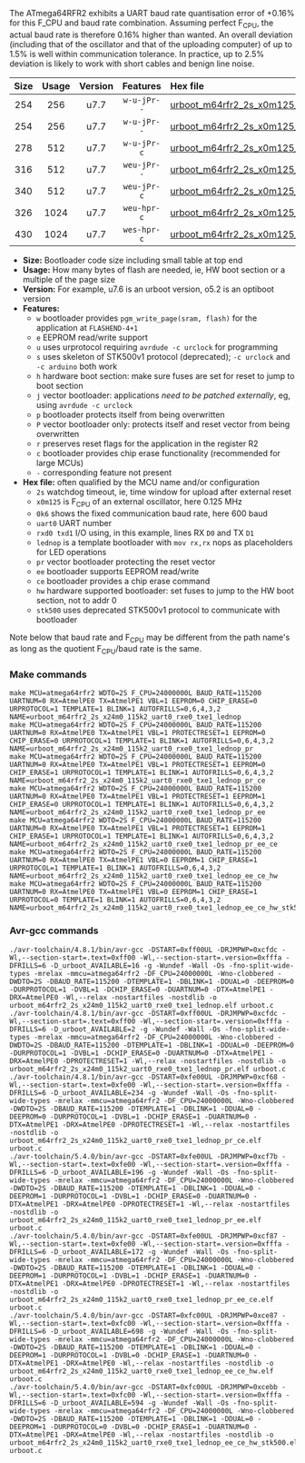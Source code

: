 The ATmega64RFR2 exhibits a UART baud rate quantisation error of +0.16% for this F_CPU and baud rate combination. Assuming perfect F<sub>CPU</sub>, the actual baud rate is therefore 0.16% higher than wanted. An overall deviation (including that of the oscillator and that of the uploading computer) of up to 1.5% is well within communication tolerance. In practice, up to 2.5% deviation is likely to work with short cables and benign line noise.

|Size|Usage|Version|Features|Hex file|
|:-:|:-:|:-:|:-:|:--|
|254|256|u7.7|`w-u-jPr--`|[urboot_m64rfr2_2s_x0m125_0k6_uart0_rxe0_txe1_lednop.hex](https://raw.githubusercontent.com/stefanrueger/urboot.hex/main/u7.7/mcus/atmega64rfr2/watchdog_2_s/external_oscillator_x/%2B0m125000_hz/%2B%2B%2B0k6_baud/uart0_rxe0_txe1/lednop/urboot_m64rfr2_2s_x0m125_0k6_uart0_rxe0_txe1_lednop.hex)|
|254|256|u7.7|`w-u-jPr--`|[urboot_m64rfr2_2s_x0m125_0k6_uart0_rxe0_txe1_lednop_pr.hex](https://raw.githubusercontent.com/stefanrueger/urboot.hex/main/u7.7/mcus/atmega64rfr2/watchdog_2_s/external_oscillator_x/%2B0m125000_hz/%2B%2B%2B0k6_baud/uart0_rxe0_txe1/lednop/urboot_m64rfr2_2s_x0m125_0k6_uart0_rxe0_txe1_lednop_pr.hex)|
|278|512|u7.7|`w-u-jPr-c`|[urboot_m64rfr2_2s_x0m125_0k6_uart0_rxe0_txe1_lednop_pr_ce.hex](https://raw.githubusercontent.com/stefanrueger/urboot.hex/main/u7.7/mcus/atmega64rfr2/watchdog_2_s/external_oscillator_x/%2B0m125000_hz/%2B%2B%2B0k6_baud/uart0_rxe0_txe1/lednop/urboot_m64rfr2_2s_x0m125_0k6_uart0_rxe0_txe1_lednop_pr_ce.hex)|
|316|512|u7.7|`weu-jPr--`|[urboot_m64rfr2_2s_x0m125_0k6_uart0_rxe0_txe1_lednop_pr_ee.hex](https://raw.githubusercontent.com/stefanrueger/urboot.hex/main/u7.7/mcus/atmega64rfr2/watchdog_2_s/external_oscillator_x/%2B0m125000_hz/%2B%2B%2B0k6_baud/uart0_rxe0_txe1/lednop/urboot_m64rfr2_2s_x0m125_0k6_uart0_rxe0_txe1_lednop_pr_ee.hex)|
|340|512|u7.7|`weu-jPr-c`|[urboot_m64rfr2_2s_x0m125_0k6_uart0_rxe0_txe1_lednop_pr_ee_ce.hex](https://raw.githubusercontent.com/stefanrueger/urboot.hex/main/u7.7/mcus/atmega64rfr2/watchdog_2_s/external_oscillator_x/%2B0m125000_hz/%2B%2B%2B0k6_baud/uart0_rxe0_txe1/lednop/urboot_m64rfr2_2s_x0m125_0k6_uart0_rxe0_txe1_lednop_pr_ee_ce.hex)|
|326|1024|u7.7|`weu-hpr-c`|[urboot_m64rfr2_2s_x0m125_0k6_uart0_rxe0_txe1_lednop_ee_ce_hw.hex](https://raw.githubusercontent.com/stefanrueger/urboot.hex/main/u7.7/mcus/atmega64rfr2/watchdog_2_s/external_oscillator_x/%2B0m125000_hz/%2B%2B%2B0k6_baud/uart0_rxe0_txe1/lednop/urboot_m64rfr2_2s_x0m125_0k6_uart0_rxe0_txe1_lednop_ee_ce_hw.hex)|
|430|1024|u7.7|`wes-hpr-c`|[urboot_m64rfr2_2s_x0m125_0k6_uart0_rxe0_txe1_lednop_ee_ce_hw_stk500.hex](https://raw.githubusercontent.com/stefanrueger/urboot.hex/main/u7.7/mcus/atmega64rfr2/watchdog_2_s/external_oscillator_x/%2B0m125000_hz/%2B%2B%2B0k6_baud/uart0_rxe0_txe1/lednop/urboot_m64rfr2_2s_x0m125_0k6_uart0_rxe0_txe1_lednop_ee_ce_hw_stk500.hex)|

- **Size:** Bootloader code size including small table at top end
- **Usage:** How many bytes of flash are needed, ie, HW boot section or a multiple of the page size
- **Version:** For example, u7.6 is an urboot version, o5.2 is an optiboot version
- **Features:**
  + `w` bootloader provides `pgm_write_page(sram, flash)` for the application at `FLASHEND-4+1`
  + `e` EEPROM read/write support
  + `u` uses urprotocol requiring `avrdude -c urclock` for programming
  + `s` uses skeleton of STK500v1 protocol (deprecated); `-c urclock` and `-c arduino` both work
  + `h` hardware boot section: make sure fuses are set for reset to jump to boot section
  + `j` vector bootloader: applications *need to be patched externally*, eg, using `avrdude -c urclock`
  + `p` bootloader protects itself from being overwritten
  + `P` vector bootloader only: protects itself and reset vector from being overwritten
  + `r` preserves reset flags for the application in the register R2
  + `c` bootloader provides chip erase functionality (recommended for large MCUs)
  + `-` corresponding feature not present
- **Hex file:** often qualified by the MCU name and/or configuration
  + `2s` watchdog timeout, ie, time window for upload after external reset
  + `x0m125` is F<sub>CPU</sub> of an external oscillator, here 0.125 MHz
  + `0k6` shows the fixed communication baud rate, here 600 baud
  + `uart0` UART number
  + `rxd0 txd1` I/O using, in this example, lines RX `D0` and TX `D1`
  + `lednop` is a template bootloader with `mov rx,rx` nops as placeholders for LED operations
  + `pr` vector bootloader protecting the reset vector
  + `ee` bootloader supports EEPROM read/write
  + `ce` bootloader provides a chip erase command
  + `hw` hardware supported bootloader: set fuses to jump to the HW boot section, not to addr 0
  + `stk500` uses deprecated STK500v1 protocol to communicate with bootloader


Note below that baud rate and F<sub>CPU</sub> may be different from the path name's as long as the quotient F<sub>CPU</sub>/baud rate is the same.

### Make commands
```
make MCU=atmega64rfr2 WDTO=2S F_CPU=24000000L BAUD_RATE=115200 UARTNUM=0 RX=AtmelPE0 TX=AtmelPE1 VBL=1 EEPROM=0 CHIP_ERASE=0 URPROTOCOL=1 TEMPLATE=1 BLINK=1 AUTOFRILLS=0,6,4,3,2 NAME=urboot_m64rfr2_2s_x24m0_115k2_uart0_rxe0_txe1_lednop
make MCU=atmega64rfr2 WDTO=2S F_CPU=24000000L BAUD_RATE=115200 UARTNUM=0 RX=AtmelPE0 TX=AtmelPE1 VBL=1 PROTECTRESET=1 EEPROM=0 CHIP_ERASE=0 URPROTOCOL=1 TEMPLATE=1 BLINK=1 AUTOFRILLS=0,6,4,3,2 NAME=urboot_m64rfr2_2s_x24m0_115k2_uart0_rxe0_txe1_lednop_pr
make MCU=atmega64rfr2 WDTO=2S F_CPU=24000000L BAUD_RATE=115200 UARTNUM=0 RX=AtmelPE0 TX=AtmelPE1 VBL=1 PROTECTRESET=1 EEPROM=0 CHIP_ERASE=1 URPROTOCOL=1 TEMPLATE=1 BLINK=1 AUTOFRILLS=0,6,4,3,2 NAME=urboot_m64rfr2_2s_x24m0_115k2_uart0_rxe0_txe1_lednop_pr_ce
make MCU=atmega64rfr2 WDTO=2S F_CPU=24000000L BAUD_RATE=115200 UARTNUM=0 RX=AtmelPE0 TX=AtmelPE1 VBL=1 PROTECTRESET=1 EEPROM=1 CHIP_ERASE=0 URPROTOCOL=1 TEMPLATE=1 BLINK=1 AUTOFRILLS=0,6,4,3,2 NAME=urboot_m64rfr2_2s_x24m0_115k2_uart0_rxe0_txe1_lednop_pr_ee
make MCU=atmega64rfr2 WDTO=2S F_CPU=24000000L BAUD_RATE=115200 UARTNUM=0 RX=AtmelPE0 TX=AtmelPE1 VBL=1 PROTECTRESET=1 EEPROM=1 CHIP_ERASE=1 URPROTOCOL=1 TEMPLATE=1 BLINK=1 AUTOFRILLS=0,6,4,3,2 NAME=urboot_m64rfr2_2s_x24m0_115k2_uart0_rxe0_txe1_lednop_pr_ee_ce
make MCU=atmega64rfr2 WDTO=2S F_CPU=24000000L BAUD_RATE=115200 UARTNUM=0 RX=AtmelPE0 TX=AtmelPE1 VBL=0 EEPROM=1 CHIP_ERASE=1 URPROTOCOL=1 TEMPLATE=1 BLINK=1 AUTOFRILLS=0,6,4,3,2 NAME=urboot_m64rfr2_2s_x24m0_115k2_uart0_rxe0_txe1_lednop_ee_ce_hw
make MCU=atmega64rfr2 WDTO=2S F_CPU=24000000L BAUD_RATE=115200 UARTNUM=0 RX=AtmelPE0 TX=AtmelPE1 VBL=0 EEPROM=1 CHIP_ERASE=1 URPROTOCOL=0 TEMPLATE=1 BLINK=1 AUTOFRILLS=0,6,4,3,2 NAME=urboot_m64rfr2_2s_x24m0_115k2_uart0_rxe0_txe1_lednop_ee_ce_hw_stk500
```

### Avr-gcc commands
```
./avr-toolchain/4.8.1/bin/avr-gcc -DSTART=0xff00UL -DRJMPWP=0xcfdc -Wl,--section-start=.text=0xff00 -Wl,--section-start=.version=0xfffa -DFRILLS=6 -D_urboot_AVAILABLE=16 -g -Wundef -Wall -Os -fno-split-wide-types -mrelax -mmcu=atmega64rfr2 -DF_CPU=24000000L -Wno-clobbered -DWDTO=2S -DBAUD_RATE=115200 -DTEMPLATE=1 -DBLINK=1 -DDUAL=0 -DEEPROM=0 -DURPROTOCOL=1 -DVBL=1 -DCHIP_ERASE=0 -DUARTNUM=0 -DTX=AtmelPE1 -DRX=AtmelPE0 -Wl,--relax -nostartfiles -nostdlib -o urboot_m64rfr2_2s_x24m0_115k2_uart0_rxe0_txe1_lednop.elf urboot.c
./avr-toolchain/4.8.1/bin/avr-gcc -DSTART=0xff00UL -DRJMPWP=0xcfdc -Wl,--section-start=.text=0xff00 -Wl,--section-start=.version=0xfffa -DFRILLS=6 -D_urboot_AVAILABLE=2 -g -Wundef -Wall -Os -fno-split-wide-types -mrelax -mmcu=atmega64rfr2 -DF_CPU=24000000L -Wno-clobbered -DWDTO=2S -DBAUD_RATE=115200 -DTEMPLATE=1 -DBLINK=1 -DDUAL=0 -DEEPROM=0 -DURPROTOCOL=1 -DVBL=1 -DCHIP_ERASE=0 -DUARTNUM=0 -DTX=AtmelPE1 -DRX=AtmelPE0 -DPROTECTRESET=1 -Wl,--relax -nostartfiles -nostdlib -o urboot_m64rfr2_2s_x24m0_115k2_uart0_rxe0_txe1_lednop_pr.elf urboot.c
./avr-toolchain/4.8.1/bin/avr-gcc -DSTART=0xfe00UL -DRJMPWP=0xcf68 -Wl,--section-start=.text=0xfe00 -Wl,--section-start=.version=0xfffa -DFRILLS=6 -D_urboot_AVAILABLE=234 -g -Wundef -Wall -Os -fno-split-wide-types -mrelax -mmcu=atmega64rfr2 -DF_CPU=24000000L -Wno-clobbered -DWDTO=2S -DBAUD_RATE=115200 -DTEMPLATE=1 -DBLINK=1 -DDUAL=0 -DEEPROM=0 -DURPROTOCOL=1 -DVBL=1 -DCHIP_ERASE=1 -DUARTNUM=0 -DTX=AtmelPE1 -DRX=AtmelPE0 -DPROTECTRESET=1 -Wl,--relax -nostartfiles -nostdlib -o urboot_m64rfr2_2s_x24m0_115k2_uart0_rxe0_txe1_lednop_pr_ce.elf urboot.c
./avr-toolchain/5.4.0/bin/avr-gcc -DSTART=0xfe00UL -DRJMPWP=0xcf7b -Wl,--section-start=.text=0xfe00 -Wl,--section-start=.version=0xfffa -DFRILLS=6 -D_urboot_AVAILABLE=196 -g -Wundef -Wall -Os -fno-split-wide-types -mrelax -mmcu=atmega64rfr2 -DF_CPU=24000000L -Wno-clobbered -DWDTO=2S -DBAUD_RATE=115200 -DTEMPLATE=1 -DBLINK=1 -DDUAL=0 -DEEPROM=1 -DURPROTOCOL=1 -DVBL=1 -DCHIP_ERASE=0 -DUARTNUM=0 -DTX=AtmelPE1 -DRX=AtmelPE0 -DPROTECTRESET=1 -Wl,--relax -nostartfiles -nostdlib -o urboot_m64rfr2_2s_x24m0_115k2_uart0_rxe0_txe1_lednop_pr_ee.elf urboot.c
./avr-toolchain/5.4.0/bin/avr-gcc -DSTART=0xfe00UL -DRJMPWP=0xcf87 -Wl,--section-start=.text=0xfe00 -Wl,--section-start=.version=0xfffa -DFRILLS=6 -D_urboot_AVAILABLE=172 -g -Wundef -Wall -Os -fno-split-wide-types -mrelax -mmcu=atmega64rfr2 -DF_CPU=24000000L -Wno-clobbered -DWDTO=2S -DBAUD_RATE=115200 -DTEMPLATE=1 -DBLINK=1 -DDUAL=0 -DEEPROM=1 -DURPROTOCOL=1 -DVBL=1 -DCHIP_ERASE=1 -DUARTNUM=0 -DTX=AtmelPE1 -DRX=AtmelPE0 -DPROTECTRESET=1 -Wl,--relax -nostartfiles -nostdlib -o urboot_m64rfr2_2s_x24m0_115k2_uart0_rxe0_txe1_lednop_pr_ee_ce.elf urboot.c
./avr-toolchain/5.4.0/bin/avr-gcc -DSTART=0xfc00UL -DRJMPWP=0xce87 -Wl,--section-start=.text=0xfc00 -Wl,--section-start=.version=0xfffa -DFRILLS=6 -D_urboot_AVAILABLE=698 -g -Wundef -Wall -Os -fno-split-wide-types -mrelax -mmcu=atmega64rfr2 -DF_CPU=24000000L -Wno-clobbered -DWDTO=2S -DBAUD_RATE=115200 -DTEMPLATE=1 -DBLINK=1 -DDUAL=0 -DEEPROM=1 -DURPROTOCOL=1 -DVBL=0 -DCHIP_ERASE=1 -DUARTNUM=0 -DTX=AtmelPE1 -DRX=AtmelPE0 -Wl,--relax -nostartfiles -nostdlib -o urboot_m64rfr2_2s_x24m0_115k2_uart0_rxe0_txe1_lednop_ee_ce_hw.elf urboot.c
./avr-toolchain/5.4.0/bin/avr-gcc -DSTART=0xfc00UL -DRJMPWP=0xcebb -Wl,--section-start=.text=0xfc00 -Wl,--section-start=.version=0xfffa -DFRILLS=6 -D_urboot_AVAILABLE=594 -g -Wundef -Wall -Os -fno-split-wide-types -mrelax -mmcu=atmega64rfr2 -DF_CPU=24000000L -Wno-clobbered -DWDTO=2S -DBAUD_RATE=115200 -DTEMPLATE=1 -DBLINK=1 -DDUAL=0 -DEEPROM=1 -DURPROTOCOL=0 -DVBL=0 -DCHIP_ERASE=1 -DUARTNUM=0 -DTX=AtmelPE1 -DRX=AtmelPE0 -Wl,--relax -nostartfiles -nostdlib -o urboot_m64rfr2_2s_x24m0_115k2_uart0_rxe0_txe1_lednop_ee_ce_hw_stk500.elf urboot.c
```

